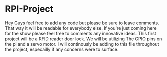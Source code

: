 # RPI-Project
Hey Guys feel free to add any code but please be sure to leave comments.
That way it will be readable for everybody else. If you're just coming here 
for the show please feel free to comments any innovative ideas. This first project
will be a RFID reader door lock. We will be utilizing The GPIO pins on the pi and a 
servo motor. I will continously be adding to this file throughout the project, especailly if 
any concerns were to surface. 
